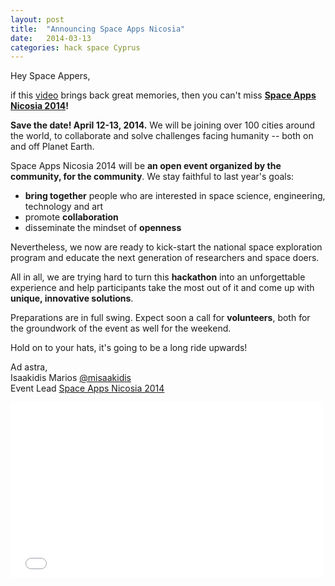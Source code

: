```yaml
---
layout: post
title:  "Announcing Space Apps Nicosia"
date:   2014-03-13 
categories: hack space Cyprus
---
```


Hey Space Appers,

if this [video](https://vimeo.com/82727889) brings back great memories, then you can't miss **<a href="https://2014.spaceappschallenge.org/location/nicosia/" target="_blank">Space Apps Nicosia 2014</a>!**

**Save the date! April 12-13, 2014.** We will be joining over 100 cities around the world, to collaborate and solve challenges facing humanity -- both on and off Planet Earth.


Space Apps Nicosia 2014 will be **an open event organized by the community, for the community**. We stay faithful to last year's goals:

*	**bring together** people who are interested in space science, engineering, technology and art
*	promote **collaboration**
*	disseminate the mindset of **openness**

Nevertheless, we now are ready to kick-start the national space exploration program and educate the next generation of researchers and space doers.


All in all, we are trying hard to turn this **hackathon** into an unforgettable experience and help participants take the most out of it and come up with **unique, innovative solutions**.

Preparations are in full swing. Expect soon a call for **volunteers**, both for the groundwork of the event as well for the weekend.

Hold on to your hats, it's going to be a long ride upwards!

Ad astra,  
Isaakidis Marios <a href="https://twitter.com/misaakidis" target="_blank">@misaakidis</a>  
Event Lead <a href="https://2014.spaceappschallenge.org/location/nicosia/" target="_blank">Space Apps Nicosia 2014</a>


<iframe src="//player.vimeo.com/video/82727889" width="500" height="281" frameborder="0" webkitallowfullscreen mozallowfullscreen allowfullscreen></iframe>
